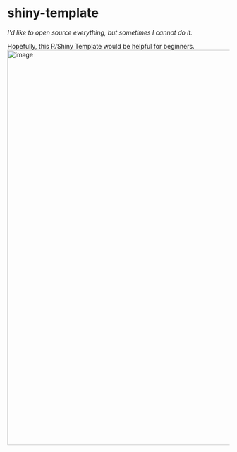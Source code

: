 # shiny-template
_I'd like to open source everything, but sometimes I cannot do it._

Hopefully, this R/Shiny Template would be helpful for beginners.
<img width="895" alt="image" src="https://user-images.githubusercontent.com/25631641/147885080-d71c435d-2039-4167-9fe3-0eb4b1f9858c.png">

